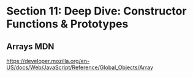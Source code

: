 # Section 11: Deep Dive: Constructor Functions & Prototypes

## Arrays MDN

https://developer.mozilla.org/en-US/docs/Web/JavaScript/Reference/Global_Objects/Array
